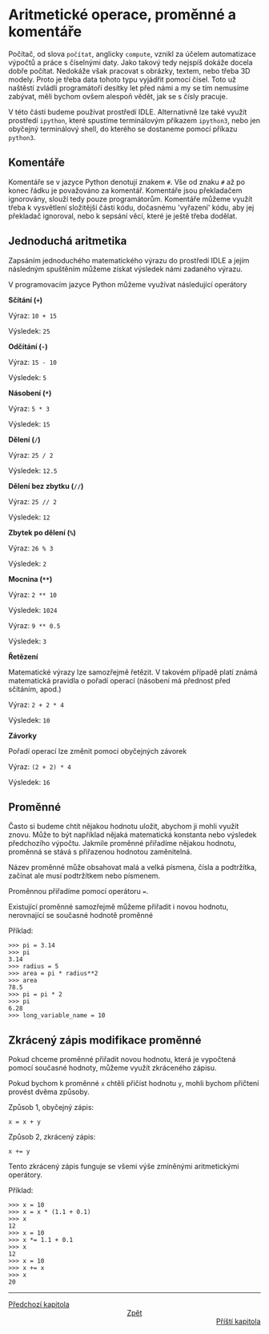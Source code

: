 # Aritmetické operace, proměnné a komentáře

Počítač, od slova `počítat`, anglicky `compute`, vznikl za účelem
automatizace výpočtů a práce s číselnými daty. Jako takový tedy
nejspíš dokáže docela dobře počítat. Nedokáže však pracovat
s obrázky, textem, nebo třeba 3D modely. Proto je třeba data tohoto
typu vyjádřit pomocí čísel. Toto už naštěstí zvládli programátoři
desítky let před námi a my se tím nemusíme zabývat, měli bychom ovšem
alespoň vědět, jak se s čísly pracuje.

V této části budeme používat prostředí IDLE. Alternativně lze také
využít prostředí `ipython`, které spustíme terminálovým příkazem
`ipython3`, nebo jen obyčejný terminálový shell, do kterého se
dostaneme pomocí příkazu `python3`.

## Komentáře

Komentáře se v jazyce Python denotují znakem `#`. Vše od znaku `#` až
po konec řádku je považováno za komentář. Komentáře jsou překladačem ignorovány,
slouží tedy pouze programátorům. Komentáře můžeme využít třeba k vysvětlení
složitější části kódu, dočasnému 'vyřazení' kódu, aby jej překladač ignoroval,
nebo k sepsání věcí, které je ještě třeba dodělat.

## Jednoduchá aritmetika

Zapsáním jednoduchého matematického výrazu do prostředí IDLE a jejím
následným spuštěním můžeme získat výsledek námi zadaného výrazu.

V programovacím jazyce Python můžeme využívat následující operátory

**Sčítání (`+`)**

Výraz: `10 + 15`

Výsledek: `25`

**Odčítání (`-`)**

Výraz: `15 - 10`

Výsledek: `5`

**Násobení (`*`)**

Výraz: `5 * 3`

Výsledek: `15`

**Dělení (`/`)**

Výraz: `25 / 2`

Výsledek: `12.5`

**Dělení bez zbytku (`//`)**

Výraz: `25 // 2`

Výsledek: `12`

**Zbytek po dělení (`%`)**

Výraz: `26 % 3`

Výsledek: `2`

**Mocnina (`**`)**

Výraz: `2 ** 10`

Výsledek: `1024`

Výraz: `9 ** 0.5`

Výsledek: `3`

**Řetězení**

Matematické výrazy lze samozřejmě řetězit. V takovém případě platí známá
matematická pravidla o pořadí operací (násobení má přednost před
sčítáním, apod.)

Výraz: `2 + 2 * 4`

Výsledek: `10`

**Závorky**

Pořadí operací lze změnit pomocí obyčejných závorek

Výraz: `(2 + 2) * 4`

Výsledek: `16`

## Proměnné

Často si budeme chtít nějakou hodnotu uložit, abychom ji mohli využít
znovu. Může to být například nějaká matematická konstanta nebo výsledek
předchozího výpočtu. Jakmile proměnné přiřadíme nějakou hodnotu,
proměnná se stává s přiřazenou hodnotou zaměnitelná.

Název proměnné může obsahovat malá a velká písmena, čísla a podtržítka,
začínat ale musí podtržítkem nebo písmenem.

Proměnnou přiřadíme pomocí operátoru `=`.

Existující proměnné samozřejmě můžeme přiřadit i novou hodnotu,
nerovnající se současné hodnotě proměnné

Příklad:

```
>>> pi = 3.14
>>> pi
3.14
>>> radius = 5
>>> area = pi * radius**2
>>> area
78.5
>>> pi = pi * 2
>>> pi
6.28
>>> long_variable_name = 10
```

## Zkrácený zápis modifikace proměnné

Pokud chceme proměnné přiřadit novou hodnotu, která je vypočtená
pomocí současné hodnoty, můžeme využít zkráceného zápisu.

Pokud bychom k proměnné `x` chtěli přičíst hodnotu `y`,
mohli bychom přičtení provést dvěma způsoby.

Způsob 1, obyčejný zápis:

`x = x + y`

Způsob 2, zkrácený zápis:

`x += y`

Tento zkrácený zápis funguje se všemi výše zmíněnými aritmetickými
operátory.

Příklad:

```
>>> x = 10
>>> x = x * (1.1 + 0.1)
>>> x
12
>>> x = 10
>>> x *= 1.1 + 0.1
>>> x
12
>>> x = 10
>>> x += x
>>> x
20
```

---

<div style="text-align: left"  > <a href="idle.md">Předchozí kapitola   </a> </div>
<div style="text-align: center"> <a href="../README.md">Zpět            </a> </div>
<div style="text-align: right" > <a href="functions.md">Příští kapitola </a> </div>
